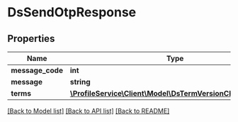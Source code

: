 # DsSendOtpResponse

## Properties
Name | Type | Description | Notes
------------ | ------------- | ------------- | -------------
**message_code** | **int** |  | [optional] 
**message** | **string** |  | [optional] 
**terms** | [**\ProfileService\Client\Model\DsTermVersionCheckResponse**](DsTermVersionCheckResponse.md) |  | [optional] 

[[Back to Model list]](../../README.md#documentation-for-models) [[Back to API list]](../../README.md#documentation-for-api-endpoints) [[Back to README]](../../README.md)

